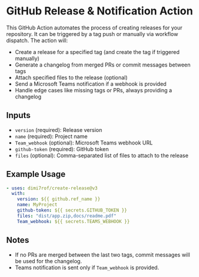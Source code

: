 # GitHub Release & Notification Action

This GitHub Action automates the process of creating releases for your repository. It can be triggered by a tag push or manually via workflow dispatch. The action will:

- Create a release for a specified tag (and create the tag if triggered manually)
- Generate a changelog from merged PRs or commit messages between tags
- Attach specified files to the release (optional)
- Send a Microsoft Teams notification if a webhook is provided
- Handle edge cases like missing tags or PRs, always providing a changelog

## Inputs

- `version` (required): Release version
- `name` (required): Project name
- `Team_webhook` (optional): Microsoft Teams webhook URL
- `github-token` (required): GitHub token
- `files` (optional): Comma-separated list of files to attach to the release

## Example Usage

```yaml
- uses: dimi7rof/create-release@v3
  with:
    version: ${{ github.ref_name }}
    name: MyProject
    github-token: ${{ secrets.GITHUB_TOKEN }}
    files: "dist/app.zip,docs/readme.pdf"
    Team_webhook: ${{ secrets.TEAMS_WEBHOOK }}
```

## Notes

- If no PRs are merged between the last two tags, commit messages will be used for the changelog.
- Teams notification is sent only if `Team_webhook` is provided.
